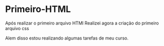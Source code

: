 # Primeiro-HTML
Após realizar o primeiro arquivo HTMl Realizei agora a criação do primeiro arquivo css

Alem disso estou realizando algumas tarefas de meu curso.
